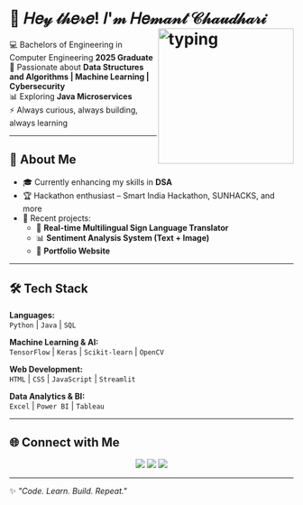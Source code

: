 <!-- Stylish Intro with Cursive Font + Right-aligned GIF -->
<h1>
  👋 𝐻𝑒𝓎 𝓉𝒽𝑒𝓇𝑒! 𝐼'𝓂 𝐻𝑒𝓂𝒶𝓃𝓉 𝒞𝒽𝒶𝓊𝒹𝒽𝒶𝓇𝒾
    <img align="right" src="https://media.giphy.com/media/qgQUggAC3Pfv687qPC/giphy.gif" width="240" alt="typing"/>

</h1>

💻 Bachelors of Engineering in Computer Engineering **2025 Graduate**  
🚀 Passionate about **Data Structures and Algorithms | Machine Learning | Cybersecurity**  
📊 Exploring **Java Microservices**  
⚡ Always curious, always building, always learning  


---

## 🚀 About Me
- 🎓 Currently enhancing my skills in **DSA**  
- 🏆 Hackathon enthusiast – Smart India Hackathon, SUNHACKS, and more  
- 🔭 Recent projects:  
  - 📝 **Real-time Multilingual Sign Language Translator**  
  - 📊 **Sentiment Analysis System (Text + Image)**   
  - 💼 **Portfolio Website**  

---

## 🛠️ Tech Stack

**Languages:**  
`Python` | `Java` | `SQL`

**Machine Learning & AI:**  
`TensorFlow` | `Keras` | `Scikit-learn` | `OpenCV`

**Web Development:**  
`HTML` | `CSS` | `JavaScript` | `Streamlit`

**Data Analytics & BI:**  
`Excel` | `Power BI` | `Tableau`

---

## 🌐 Connect with Me
<p align="center">
  <a href="https://www.linkedin.com/in/hemant-chaudhari-b14276229" target="_blank"><img src="https://img.shields.io/badge/-LinkedIn-0A66C2?style=flat&logo=linkedin&logoColor=white"/></a>
  <a href="https://github.com/Dark095" target="_blank"><img src="https://img.shields.io/badge/-GitHub-181717?style=flat&logo=github&logoColor=white"/></a>
  <a href="mailto:hemantnc524@gmail.com" target="_blank"><img src="https://img.shields.io/badge/-Email-D14836?style=flat&logo=gmail&logoColor=white"/></a>
</p>

---

✨ *"Code. Learn. Build. Repeat."*  

